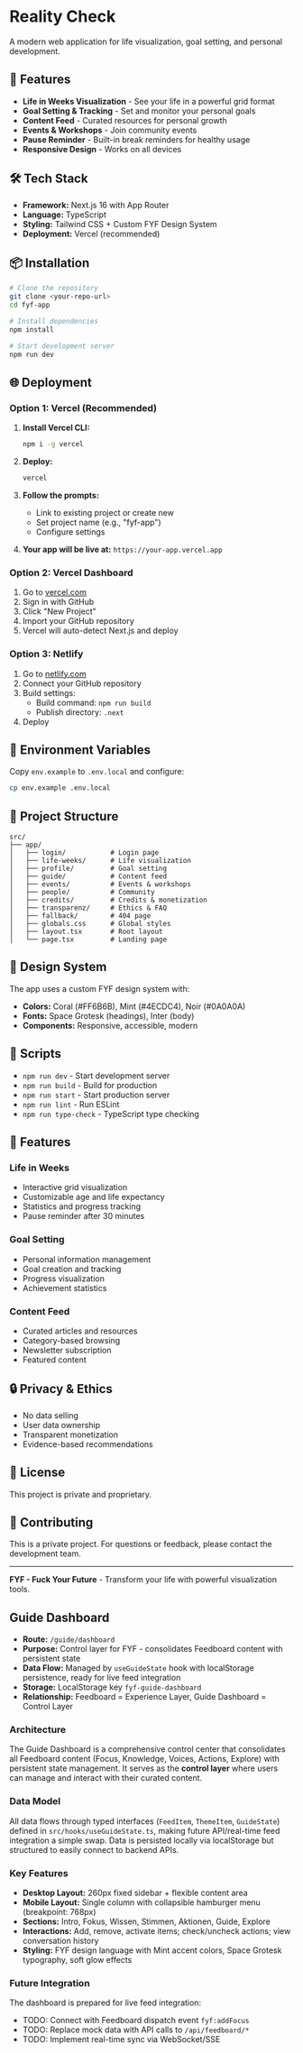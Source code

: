 # Reality Check

A modern web application for life visualization, goal setting, and personal development.

## 🚀 Features

- **Life in Weeks Visualization** - See your life in a powerful grid format
- **Goal Setting & Tracking** - Set and monitor your personal goals
- **Content Feed** - Curated resources for personal growth
- **Events & Workshops** - Join community events
- **Pause Reminder** - Built-in break reminders for healthy usage
- **Responsive Design** - Works on all devices

## 🛠️ Tech Stack

- **Framework:** Next.js 16 with App Router
- **Language:** TypeScript
- **Styling:** Tailwind CSS + Custom FYF Design System
- **Deployment:** Vercel (recommended)

## 📦 Installation

```bash
# Clone the repository
git clone <your-repo-url>
cd fyf-app

# Install dependencies
npm install

# Start development server
npm run dev
```

## 🌐 Deployment

### Option 1: Vercel (Recommended)

1. **Install Vercel CLI:**
   ```bash
   npm i -g vercel
   ```

2. **Deploy:**
   ```bash
   vercel
   ```

3. **Follow the prompts:**
   - Link to existing project or create new
   - Set project name (e.g., "fyf-app")
   - Configure settings

4. **Your app will be live at:** `https://your-app.vercel.app`

### Option 2: Vercel Dashboard

1. Go to [vercel.com](https://vercel.com)
2. Sign in with GitHub
3. Click "New Project"
4. Import your GitHub repository
5. Vercel will auto-detect Next.js and deploy

### Option 3: Netlify

1. Go to [netlify.com](https://netlify.com)
2. Connect your GitHub repository
3. Build settings:
   - Build command: `npm run build`
   - Publish directory: `.next`
4. Deploy

## 🔧 Environment Variables

Copy `env.example` to `.env.local` and configure:

```bash
cp env.example .env.local
```

## 📁 Project Structure

```
src/
├── app/
│   ├── login/           # Login page
│   ├── life-weeks/      # Life visualization
│   ├── profile/         # Goal setting
│   ├── guide/           # Content feed
│   ├── events/          # Events & workshops
│   ├── people/          # Community
│   ├── credits/         # Credits & monetization
│   ├── transparenz/     # Ethics & FAQ
│   ├── fallback/        # 404 page
│   ├── globals.css      # Global styles
│   ├── layout.tsx       # Root layout
│   └── page.tsx         # Landing page
```

## 🎨 Design System

The app uses a custom FYF design system with:

- **Colors:** Coral (#FF6B6B), Mint (#4ECDC4), Noir (#0A0A0A)
- **Fonts:** Space Grotesk (headings), Inter (body)
- **Components:** Responsive, accessible, modern

## 🚀 Scripts

- `npm run dev` - Start development server
- `npm run build` - Build for production
- `npm run start` - Start production server
- `npm run lint` - Run ESLint
- `npm run type-check` - TypeScript type checking

## 📱 Features

### Life in Weeks
- Interactive grid visualization
- Customizable age and life expectancy
- Statistics and progress tracking
- Pause reminder after 30 minutes

### Goal Setting
- Personal information management
- Goal creation and tracking
- Progress visualization
- Achievement statistics

### Content Feed
- Curated articles and resources
- Category-based browsing
- Newsletter subscription
- Featured content

## 🔒 Privacy & Ethics

- No data selling
- User data ownership
- Transparent monetization
- Evidence-based recommendations

## 📄 License

This project is private and proprietary.

## 🤝 Contributing

This is a private project. For questions or feedback, please contact the development team.

---

**FYF - Fuck Your Future** - Transform your life with powerful visualization tools.

## Guide Dashboard

- **Route:** `/guide/dashboard`
- **Purpose:** Control layer for FYF - consolidates Feedboard content with persistent state
- **Data Flow:** Managed by `useGuideState` hook with localStorage persistence, ready for live feed integration
- **Storage:** LocalStorage key `fyf-guide-dashboard`
- **Relationship:** Feedboard = Experience Layer, Guide Dashboard = Control Layer

### Architecture

The Guide Dashboard is a comprehensive control center that consolidates all Feedboard content (Focus, Knowledge, Voices, Actions, Explore) with persistent state management. It serves as the **control layer** where users can manage and interact with their curated content.

### Data Model

All data flows through typed interfaces (`FeedItem`, `ThemeItem`, `GuideState`) defined in `src/hooks/useGuideState.ts`, making future API/real-time feed integration a simple swap. Data is persisted locally via localStorage but structured to easily connect to backend APIs.

### Key Features

- **Desktop Layout:** 260px fixed sidebar + flexible content area
- **Mobile Layout:** Single column with collapsible hamburger menu (breakpoint: 768px)
- **Sections:** Intro, Fokus, Wissen, Stimmen, Aktionen, Guide, Explore
- **Interactions:** Add, remove, activate items; check/uncheck actions; view conversation history
- **Styling:** FYF design language with Mint accent colors, Space Grotesk typography, soft glow effects

### Future Integration

The dashboard is prepared for live feed integration:
- TODO: Connect with Feedboard dispatch event `fyf:addFocus`
- TODO: Replace mock data with API calls to `/api/feedboard/*`
- TODO: Implement real-time sync via WebSocket/SSE